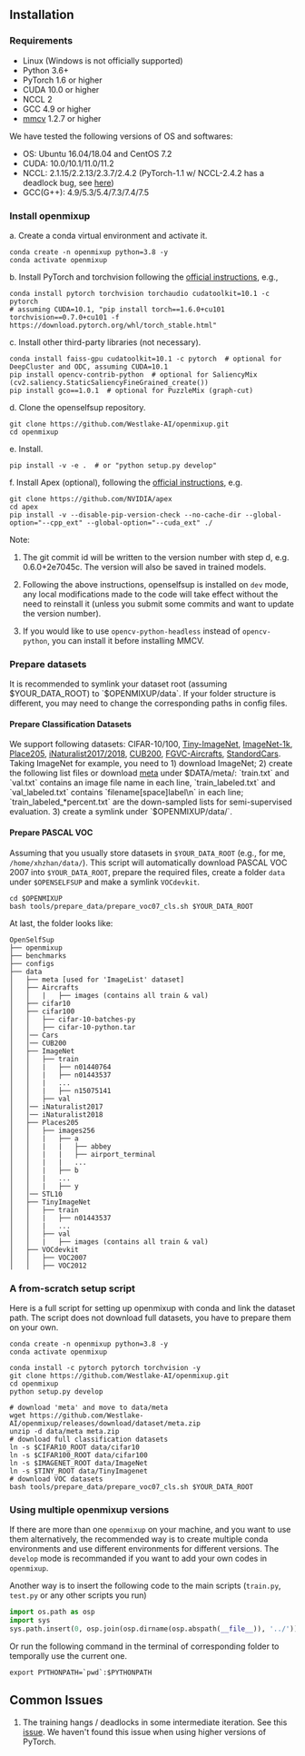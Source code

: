 ## Installation

### Requirements

- Linux (Windows is not officially supported)
- Python 3.6+
- PyTorch 1.6 or higher
- CUDA 10.0 or higher
- NCCL 2
- GCC 4.9 or higher
- [mmcv](https://github.com/open-mmlab/mmcv) 1.2.7 or higher

We have tested the following versions of OS and softwares:

- OS: Ubuntu 16.04/18.04 and CentOS 7.2
- CUDA: 10.0/10.1/11.0/11.2
- NCCL: 2.1.15/2.2.13/2.3.7/2.4.2 (PyTorch-1.1 w/ NCCL-2.4.2 has a deadlock bug, see [here](https://github.com/open-mmlab/OpenSelfSup/issues/6))
- GCC(G++): 4.9/5.3/5.4/7.3/7.4/7.5

### Install openmixup

a. Create a conda virtual environment and activate it.

```shell
conda create -n openmixup python=3.8 -y
conda activate openmixup
```

b. Install PyTorch and torchvision following the [official instructions](https://pytorch.org/), e.g.,

```shell
conda install pytorch torchvision torchaudio cudatoolkit=10.1 -c pytorch
# assuming CUDA=10.1, "pip install torch==1.6.0+cu101 torchvision==0.7.0+cu101 -f https://download.pytorch.org/whl/torch_stable.html"
```

c. Install other third-party libraries (not necessary).

```shell
conda install faiss-gpu cudatoolkit=10.1 -c pytorch  # optional for DeepCluster and ODC, assuming CUDA=10.1
pip install opencv-contrib-python  # optional for SaliencyMix (cv2.saliency.StaticSaliencyFineGrained_create())
pip install gco==1.0.1  # optional for PuzzleMix (graph-cut)
```

d. Clone the openselfsup repository.

```shell
git clone https://github.com/Westlake-AI/openmixup.git
cd openmixup
```

e. Install.

```shell
pip install -v -e .  # or "python setup.py develop"
```

f. Install Apex (optional), following the [official instructions](https://github.com/NVIDIA/apex), e.g.
```shell
git clone https://github.com/NVIDIA/apex
cd apex
pip install -v --disable-pip-version-check --no-cache-dir --global-option="--cpp_ext" --global-option="--cuda_ext" ./
```

Note:

1. The git commit id will be written to the version number with step d, e.g. 0.6.0+2e7045c. The version will also be saved in trained models.

2. Following the above instructions, openselfsup is installed on `dev` mode, any local modifications made to the code will take effect without the need to reinstall it (unless you submit some commits and want to update the version number).

3. If you would like to use `opencv-python-headless` instead of `opencv-python`,
you can install it before installing MMCV.


### Prepare datasets

It is recommended to symlink your dataset root (assuming $YOUR_DATA_ROOT) to `$OPENMIXUP/data`.
If your folder structure is different, you may need to change the corresponding paths in config files.

#### Prepare Classification Datasets

We support following datasets: CIFAR-10/100, [Tiny-ImageNet](https://www.kaggle.com/c/tiny-imagenet), [ImageNet-1k](http://www.image-net.org/challenges/LSVRC/2012/), [Place205](http://places.csail.mit.edu/downloadData.html), [iNaturalist2017/2018](https://github.com/visipedia/inat_comp), [CUB200](http://www.vision.caltech.edu/visipedia/CUB-200-2011.html), [FGVC-Aircrafts](https://www.robots.ox.ac.uk/~vgg/data/fgvc-aircraft/), [StandordCars](http://ai.stanford.edu/~jkrause/cars/car_dataset.html). Taking ImageNet for example, you need to 1) download ImageNet; 2) create the following list files or download [meta](https://github.com/Westlake-AI/openmixup/releases/download/dataset/meta.zip) under $DATA/meta/: `train.txt` and `val.txt` contains an image file name in each line, `train_labeled.txt` and `val_labeled.txt` contains `filename[space]label\n` in each line; `train_labeled_*percent.txt` are the down-sampled lists for semi-supervised evaluation. 3) create a symlink under `$OPENMIXUP/data/`.

#### Prepare PASCAL VOC

Assuming that you usually store datasets in `$YOUR_DATA_ROOT` (e.g., for me, `/home/xhzhan/data/`).
This script will automatically download PASCAL VOC 2007 into `$YOUR_DATA_ROOT`, prepare the required files, create a folder `data` under `$OPENSELFSUP` and make a symlink `VOCdevkit`.

```shell
cd $OPENMIXUP
bash tools/prepare_data/prepare_voc07_cls.sh $YOUR_DATA_ROOT
```

At last, the folder looks like:

```
OpenSelfSup
├── openmixup
├── benchmarks
├── configs
├── data
│   ├── meta [used for 'ImageList' dataset]
│   ├── Aircrafts
│   │   |   ├── images (contains all train & val)
│   ├── cifar10
│   ├── cifar100
│   │   ├── cifar-10-batches-py
│   │   ├── cifar-10-python.tar
│   │── Cars
│   │── CUB200
│   ├── ImageNet
│   │   ├── train
│   │   |   ├── n01440764
│   │   |   ├── n01443537
│   │   |   ...
│   │   |   ├── n15075141
│   │   ├── val
│   │── iNaturalist2017
│   │── iNaturalist2018
│   ├── Places205
│   │   ├── images256
│   │   |   ├── a
│   │   |   |   ├── abbey
│   │   |   |   ├── airport_terminal
│   │   |   |   ...
│   │   |   ├── b
│   │   |   ...
│   │   |   ├── y
│   │── STL10
│   ├── TinyImageNet
│   │   ├── train
│   │   |   ├── n01443537
│   │   |   ...
│   │   ├── val
│   │   |   ├── images (contains all train & val)
│   ├── VOCdevkit
│   │   ├── VOC2007
│   │   ├── VOC2012
```

### A from-scratch setup script

Here is a full script for setting up openmixup with conda and link the dataset path. The script does not download full datasets, you have to prepare them on your own.

```shell
conda create -n openmixup python=3.8 -y
conda activate openmixup

conda install -c pytorch pytorch torchvision -y
git clone https://github.com/Westlake-AI/openmixup.git
cd openmixup
python setup.py develop

# download 'meta' and move to data/meta
wget https://github.com/Westlake-AI/openmixup/releases/download/dataset/meta.zip
unzip -d data/meta meta.zip
# download full classification datasets
ln -s $CIFAR10_ROOT data/cifar10
ln -s $CIFAR100_ROOT data/cifar100
ln -s $IMAGENET_ROOT data/ImageNet
ln -s $TINY_ROOT data/TinyImagenet
# download VOC datasets
bash tools/prepare_data/prepare_voc07_cls.sh $YOUR_DATA_ROOT
```

### Using multiple openmixup versions

If there are more than one `openmixup` on your machine, and you want to use them alternatively, the recommended way is to create multiple conda environments and use different environments for different versions. The `develop` mode is recommanded if you want to add your own codes in `openmixup`.

Another way is to insert the following code to the main scripts (`train.py`, `test.py` or any other scripts you run)
```python
import os.path as osp
import sys
sys.path.insert(0, osp.join(osp.dirname(osp.abspath(__file__)), '../'))
```

Or run the following command in the terminal of corresponding folder to temporally use the current one.
```shell
export PYTHONPATH=`pwd`:$PYTHONPATH
```

## Common Issues

1. The training hangs / deadlocks in some intermediate iteration. See this [issue](https://github.com/open-mmlab/OpenSelfSup/issues/6). We haven't found this issue when using higher versions of PyTorch.

